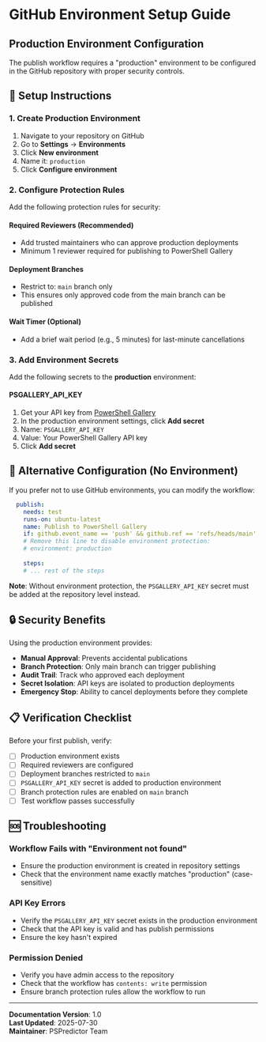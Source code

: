 # GitHub Environment Setup Guide

## Production Environment Configuration

The publish workflow requires a "production" environment to be configured in the GitHub repository with proper security controls.

## 🔧 Setup Instructions

### 1. Create Production Environment

1. Navigate to your repository on GitHub
2. Go to **Settings** → **Environments**
3. Click **New environment**
4. Name it: `production`
5. Click **Configure environment**

### 2. Configure Protection Rules

Add the following protection rules for security:

#### **Required Reviewers** (Recommended)

- Add trusted maintainers who can approve production deployments
- Minimum 1 reviewer required for publishing to PowerShell Gallery

#### **Deployment Branches**

- Restrict to: `main` branch only
- This ensures only approved code from the main branch can be published

#### **Wait Timer** (Optional)

- Add a brief wait period (e.g., 5 minutes) for last-minute cancellations

### 3. Add Environment Secrets

Add the following secrets to the **production** environment:

#### **PSGALLERY_API_KEY**

1. Get your API key from [PowerShell Gallery](https://www.powershellgallery.com/account/apikeys)
2. In the production environment settings, click **Add secret**
3. Name: `PSGALLERY_API_KEY`
4. Value: Your PowerShell Gallery API key
5. Click **Add secret**

## 🚀 Alternative Configuration (No Environment)

If you prefer not to use GitHub environments, you can modify the workflow:

```yaml
  publish:
    needs: test
    runs-on: ubuntu-latest
    name: Publish to PowerShell Gallery
    if: github.event_name == 'push' && github.ref == 'refs/heads/main'
    # Remove this line to disable environment protection:
    # environment: production
    
    steps:
    # ... rest of the steps
```

**Note**: Without environment protection, the `PSGALLERY_API_KEY` secret must be added at the repository level instead.

## 🔒 Security Benefits

Using the production environment provides:

- **Manual Approval**: Prevents accidental publications
- **Branch Protection**: Only main branch can trigger publishing
- **Audit Trail**: Track who approved each deployment
- **Secret Isolation**: API keys are isolated to production deployments
- **Emergency Stop**: Ability to cancel deployments before they complete

## 📋 Verification Checklist

Before your first publish, verify:

- [ ] Production environment exists
- [ ] Required reviewers are configured
- [ ] Deployment branches restricted to `main`
- [ ] `PSGALLERY_API_KEY` secret is added to production environment
- [ ] Branch protection rules are enabled on `main` branch
- [ ] Test workflow passes successfully

## 🆘 Troubleshooting

### Workflow Fails with "Environment not found"

- Ensure the production environment is created in repository settings
- Check that the environment name exactly matches "production" (case-sensitive)

### API Key Errors

- Verify the `PSGALLERY_API_KEY` secret exists in the production environment
- Check that the API key is valid and has publish permissions
- Ensure the key hasn't expired

### Permission Denied

- Verify you have admin access to the repository
- Check that the workflow has `contents: write` permission
- Ensure branch protection rules allow the workflow to run

---

**Documentation Version**: 1.0  
**Last Updated**: 2025-07-30  
**Maintainer**: PSPredictor Team
